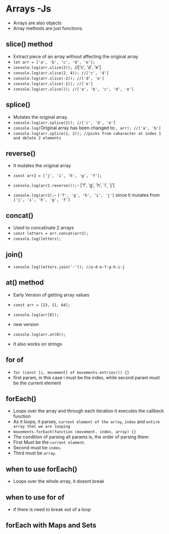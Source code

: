 # Arrays -Js

- Arrays are also objects
- Array methods are just functions.

## slice() method

- Extract piece of an array without affecting the original array
- `let arr = ['a', 'b', 'c', 'd', 'e'];`
- `console.log(arr.slice(2)); `//['c', 'd', 'e']
- `console.log(arr.slice(2, 4)); //['c', 'd']`
- `console.log(arr.slice(-2)); //['d', 'e']`
- `console.log(arr.slice(-1)); //['e']`
- `console.log(arr.slice()); //['a', 'b', 'c', 'd', 'e']`

## splice()

- Mutates the original array.
- `console.log(arr.splice(2)); //['c', 'd', 'e']`
- `console.log(`Original array has been changed to:`, arr); //['a', 'b']`
- `console.log(arr.splice(1, 2)); //picks from caharacter at index 1 and delete 2 elements`

## reverse()

- It mutates the original array

- `const arr2 = ['j', 'i', 'h', 'g', 'f'];`
- `console.log(arr2.reverse());`- ['f', 'g', 'h', 'i', 'j']
- `console.log(arr2);`- `['f', 'g', 'h', 'i', 'j']` since it mutates from `['j', 'i', 'h', 'g', 'f']`

## concat()

- Used to concatinate 2 arrays
- `const letters = arr.concat(arr2);`
- `console.log(letters);`

## join()

- `console.log(letters.join('-')); //a-d-e-f-g-h-i-j`

## at() method

- Early Version of getting array values
- `const arr = [23, 11, 64];`
- `console.log(arr[0]);`

- new version
- `console.log(arr.at(0));`
- It also works on strings

## for of

- `for (const [i, movement] of movements.entries()) {}`
- first param, in this case i must be the index, while second param must be the current element

## forEach()

- Loops over the array and through each iteration it executes the callbeck function
- As it loops, it parses, `current element of the array`, `index` and `entire array that we are looping`
- `movements.forEach(function (movement, index, array) {}`
- The condition of parsing all params is, the order of parsing them:
- First Must be the `current element`.
- Second must be `index`.
- Third must be `array`.

## when to use forEach()

- Loops over the whole array, it doesnt break

## when to use for of

- if there is need to break out of a loop

## forEach with Maps and Sets
